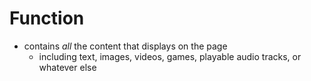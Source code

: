 # Function
- contains _all_ the content that displays on the page
	- including text, images, videos, games, playable audio tracks, or whatever else